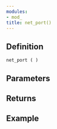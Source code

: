 ```yaml
---
modules:
- mod_
title: net_port()
---
```


## Definition

    net_port ( )

## Parameters

## Returns

## Example

```
```
